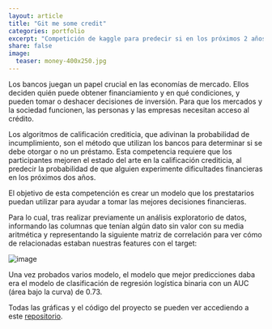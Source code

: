 ```yaml
---
layout: article
title: "Git me some credit"
categories: portfolio
excerpt: "Competición de kaggle para predecir si en los próximos 2 años una persona puede pagar un crédito o no"
share: false
image:
  teaser: money-400x250.jpg
---
```


Los bancos juegan un papel crucial en las economías de mercado. Ellos deciden quién puede obtener financiamiento y en qué condiciones, y pueden tomar o deshacer decisiones de inversión. Para que los mercados y la sociedad funcionen, las personas y las empresas necesitan acceso al crédito.

Los algoritmos de calificación crediticia, que adivinan la probabilidad de incumplimiento, son el método que utilizan los bancos para determinar si se debe otorgar o no un préstamo. Esta competencia requiere que los participantes mejoren el estado del arte en la calificación crediticia, al predecir la probabilidad de que alguien experimente dificultades financieras en los próximos dos años.

El objetivo de esta competención es crear un modelo que los prestatarios puedan utilizar para ayudar a tomar las mejores decisiones financieras.

Para lo cual, tras realizar previamente un análisis exploratorio de datos, informando las columnas que tenían algún dato sin valor con su media aritmética y representando la siguiente matriz de correlación para ver cómo de relacionadas estaban nuestras features con el target:

![image](https://github.com/sonimik13/portfolio/blob/gh-pages/images/matriz-750.jpg)


Una vez probados varios modelo, el modelo que mejor predicciones daba era el modelo de clasificación de regresión logística binaria con un AUC (área bajo la curva) de 0.73. 

Todas las gráficas y el código del proyecto se pueden ver accediendo a este [repositorio](https://github.com/sonimik13/give-me-some-credit).
